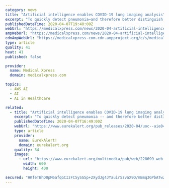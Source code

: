 ```yaml
---
category: news
title: "Artificial intelligence enables COVID-19 lung imaging analysis"
excerpt: "To quickly detect pneumonia—and therefore better distinguish between COVID-19 patients likely to need more supportive care in the hospital and those who could be followed closely at home—UC San Diego Health radiologists and other physicians are now using artificial intelligence ... by Amazon Web Services (AWS). The new AI capability ..."
publishedDateTime: 2020-04-07T19:40:00Z
webUrl: "https://medicalxpress.com/news/2020-04-artificial-intelligence-enables-covid-lung.html"
ampWebUrl: "https://medicalxpress.com/news/2020-04-artificial-intelligence-enables-covid-lung.amp"
cdnAmpWebUrl: "https://medicalxpress-com.cdn.ampproject.org/c/s/medicalxpress.com/news/2020-04-artificial-intelligence-enables-covid-lung.amp"
type: article
quality: 41
heat: 41
published: false

provider:
  name: Medical Xpress
  domain: medicalxpress.com

topics:
  - AWS AI
  - AI
  - AI in Healthcare

related:
  - title: "Artificial intelligence enables COVID-19 lung imaging analysis at UC San Diego Health"
    excerpt: "To quickly detect pneumonia -- and therefore better distinguish between COVID-19 patients likely to need more supportive care in the hospital and those who could be followed closely at home -- UC San Diego Health radiologists and other physicians are now using artificial intelligence (AI) to augment lung imaging analysis in a clinical research ..."
    publishedDateTime: 2020-04-07T16:49:00Z
    webUrl: "https://www.eurekalert.org/pub_releases/2020-04/uoc--aie040720.php"
    type: article
    provider:
      name: EurekAlert!
      domain: eurekalert.org
    quality: 34
    images:
      - url: "https://www.eurekalert.org/multimedia/pub/web/228699_web.jpg"
        width: 600
        height: 400

secured: "HKfeTBhD0pM6afqGCIzFC5ySG5p+2XydJg4JYauir5zvaX9O/mBmq3GPbATwZD1a91DM7UCGg31I2+DlfS/AwbQdx8gpI1c5d/ru6TE9rqUkHR/gujNMa0XOwp0a2ohIbX7hp27jNcl97IoliEIOKaUcTtFq++YBmjjTJLQD/4bjIU+sfMJjdwKo94y2/0HOf1IWX92JtXAfOTVBjS41+mqy8xoGnRwAvrIomRmckMXUDLsKhXl+WydLAxDqT3N/v2OpLCaHkbnWFJhpQPqj5FPEVSeo7cOr+FbBB3U20IM5CTa5+u/62FVWzyOB1sBCeo8JTPMGCyN8SdCNYm6S8UXbSqcQz3fPHT6cyoddhcrMfq6K2akcJRgAyRhlRr4fyu4cbtsyyyP/yiljqTI9TlSSFo8pdolqwjmngwR3x6J0j73McYQf4WNtevSzeOXHo+dhw6gIeRtO6fAivz0W5WayvroPUGB8duz4lBLE/Gw=;YLJdede8RoYSwH7j1PlH8g=="
---
```


